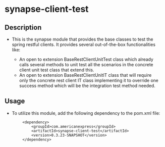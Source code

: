 # synapse-client-test

## Description

- This is the synapse module that provides the base classes to test the spring restful clients. It provides several
  out-of-the-box functionalities like:

    - An open to extension BaseRestClientUnitTest class which already calls several methods to unit test all the
      scenarios in the concrete client unit test class that extend this.
    - An open to extension BaseRestClientUnitIT class that will require only the concrete rest client IT class
      implementing it to override one success method which will be the integration test method needed.

## Usage
- To utilize this module, add the following dependency to the pom.xml file:
```
        <dependency>
            <groupId>com.americanexpress</groupId>
            <artifactId>synapse-client-test</artifactId>
            <version>0.3.23-SNAPSHOT</version>
        </dependency>
```